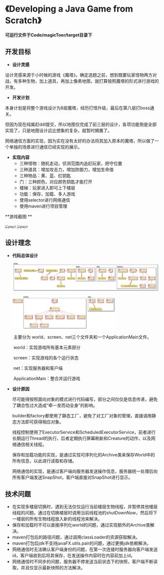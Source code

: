 # 《Developing a Java Game from Scratch》

**可运行文件于Code/magicToer/target目录下**

## 开发目标

- **设计灵感**

​	设计灵感来源于小时候的游戏《魔塔》。确定选题之前，想到既要玩家怪物两方对战，有多种生物，加上道具，再加上像素地图，就打算按照魔塔的形式进行游戏的开发。

- **开发计划**

​	本身计划是将整个游戏设计为8层魔塔，经历打怪升级，最后在第八层打boss通关。

​	但因为现在纯属赶ddl提交，所以地图仅完成了前三层的设计，各项功能倒是全部实现了，只是地图设计远比想象的复杂，就暂时搁置了。

​	网络通信方面的实现，因为实在没有太好的办法将其加入原本的魔塔，所以做了一个单独的场景进行通信已经实现的展示。

- **实现内容**
  - 三种怪物：随机走动，侦测范围内追赶玩家，把守位置
  - 三种道具：增加攻击力，增加防御力，增加生命值
  - 三种物品：黄、蓝、红钥匙
  - 门：三种颜色，对应颜色钥匙才能打开
  - 楼梯：玩家进入即可上下楼层
  - 功能：保存、加载、多人游戏
  - 使用selector进行网络通信
  - 使用maven进行项目管理
  



**游戏截图 **

<img src="D:\Study\Work\MyMagicTower\README.assets\play2-16523406048931.png" alt="play2"  style="zoom:67%;" />  

<img src="D:\Study\Work\MyMagicTower\README.assets\play3.png" alt="play3" style="zoom: 67%;" />  


## 设计理念

- **代码总体设计**

  ![uml1](uml1.png)

  <img src="uml2.png" alt="uml2" style="zoom: 33%;" />

  ​	主要分为 world、screen、net三个文件夹和一个ApplicationMain文件。

  ​	world：实现游戏所有基本元素部分

  ​	screen：实现游戏的各个运行状态

  ​	net：实现服务器和客户端

  ​	ApplicationMain：整合并运行游戏

- **设计原因**

  ​	尽可能得按照面向对象的模式进行代码编写，部分之间仅仅是信息传递，避免了耦合性过大造成“牵一发而动全身”的影响。

  ​	builder和factory都使用了静态工厂，避免了对工厂对象的管理，直接调用静态方法即可获得相应对象。

  ​	线程控制使用了ExecutorService和ScheduledExecutorService，前者进行长期运行Thread的执行，后者定期执行屏幕刷新和Creature的动作，以及网络通信相关线程。

  ​	保存和加载功能的实现，是通过实现可序列化的Archive类来保存World中的所有信息，以此进行读取和存储。

  ​	网络通信的实现，是通过客户端向服务器发送操作信息，服务器统一处理后向所有客户端发送SnapShot，客户端直接对SnapShot进行显示。

## 技术问题

- 在实现多楼层切换时，遇到无法仅仅运行当前楼层生物线程，并暂停其他楼层线程的问题。通过在切换楼层时调用当前线程池的shutDownNow，然后将下一楼层的所有生物线程放入新的线程池来解决。
- 保存和加载时不可以直接序列化world的问题，通过实现额外的Archive类解决。
- maven打包后的路径问题，通过调用classLoader的资源获取解决。
- maven打包后jdk不支持javaFX.utils.pair的问题，通过更换jdk依赖解决。
- 网络通信时无法确认客户端身份的问题，在第一次连接时服务器向客户端发送id，客户端收到后将其保存，在发送操作内容时在内容前加上id。
- 网络通信时不同步的问题，服务器不停发送当前状态下的快照，客户端不断读取，并且仅显示最新快照的方法解决。

